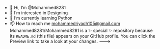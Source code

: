 - 👋 Hi, I’m @Mohammed8281
- 👀 I’m interested in Designing
- 🌱 I’m currently learning Python
- 📫 How to reach me mohammedriyadh105@gmail.com
Mohammed8281/Mohammed8281 is a ✨ special ✨ repository because its `README.md` (this file) appears on your GitHub profile.
You can click the Preview link to take a look at your changes.
--->
